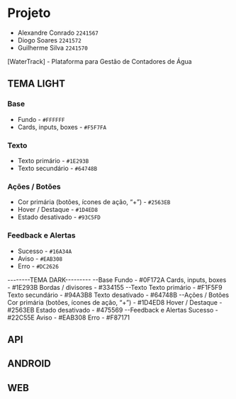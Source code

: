 # Projeto
 * Alexandre Conrado `2241567`
 * Diogo Soares `2241572`
 * Guilherme Silva `2241570`

[WaterTrack] - Plataforma para Gestão de Contadores de Água

## TEMA LIGHT
### Base
* Fundo - `#FFFFFF`
* Cards, inputs, boxes - `#F5F7FA`
### Texto
* Texto primário - `#1E293B`
* Texto secundário - `#64748B`
### Ações / Botões
* Cor primária (botões, ícones de ação, “+”) - `#2563EB`
* Hover / Destaque - `#1D4ED8`
* Estado desativado - `#93C5FD`
### Feedback e Alertas
* Sucesso - `#16A34A`
* Aviso - `#EAB308`
* Erro - `#DC2626`

--------TEMA DARK---------
--Base
Fundo - #0F172A
Cards, inputs, boxes - #1E293B
Bordas / divisores - #334155
--Texto
Texto primário - #F1F5F9
Texto secundário - #94A3B8
Texto desativado - #64748B
--Ações / Botões
Cor primária (botões, ícones de ação, “+”) - #1D4ED8
Hover / Destaque - #2563EB
Estado desativado - #475569
--Feedback e Alertas
Sucesso - #22C55E 
Aviso - #EAB308
Erro - #F87171

## API

## ANDROID

## WEB
